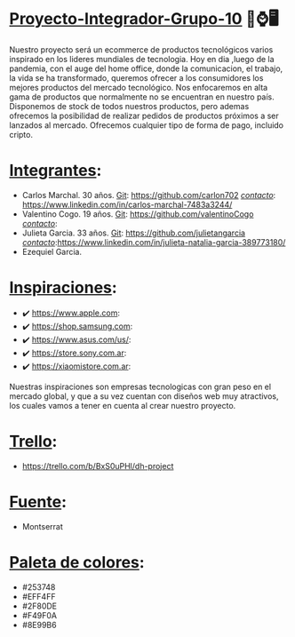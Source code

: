 # <ins>Proyecto-Integrador-Grupo-10</ins> 📱⌚🖥️

Nuestro proyecto será un ecommerce de productos tecnológicos varios inspirado en los lideres mundiales de tecnologia.
Hoy en dia ,luego de la pandemia, con el auge del home office, donde la comunicacion, el trabajo, la vida se ha transformado, queremos ofrecer a los consumidores los mejores productos del mercado tecnológico. Nos enfocaremos en alta gama de productos que normalmente no se encuentran en nuestro país. Disponemos de stock de todos nuestros productos, pero ademas ofrecemos la posibilidad de realizar pedidos de productos próximos a ser lanzados al mercado.
Ofrecemos cualquier tipo de forma de pago, incluido cripto.


# <ins>Integrantes</ins>:
- Carlos Marchal. 30 años. <ins>Git</ins>: https://github.com/carlon702 <ins>*contacto*</ins>: https://www.linkedin.com/in/carlos-marchal-7483a3244/
- Valentino Cogo. 19 años. <ins>Git</ins>: https://github.com/valentinoCogo <ins>*contacto*</ins>:
- Julieta Garcia. 33 años. <ins>Git</ins>: https://github.com/julietangarcia <ins>*contacto*</ins>:https://www.linkedin.com/in/julieta-natalia-garcia-389773180/
- Ezequiel Garcia.   

# <ins>Inspiraciones</ins>:
- ✔️ https://www.apple.com: 
- ✔️ https://shop.samsung.com: 
- ✔️ https://www.asus.com/us/:
- ✔️ https://store.sony.com.ar:
- ✔️ https://xiaomistore.com.ar:

Nuestras inspiraciones son empresas tecnologicas con gran peso en el mercado global, y que a su vez cuentan con diseños web muy atractivos, los cuales vamos a tener en cuenta al crear nuestro proyecto.

# <ins>Trello</ins>: 
- https://trello.com/b/BxS0uPHl/dh-project


# <ins>Fuente</ins>: 
- Montserrat

# <ins>Paleta de colores</ins>:
- #253748
- #EFF4FF
- #2F80DE
- #F49F0A
- #8E99B6
